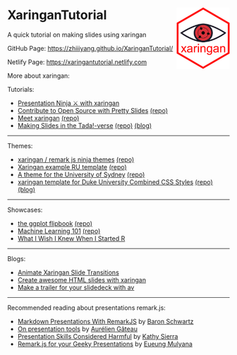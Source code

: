 # XaringanTutorial <img src="imgs/icon.png" align="right" width="120" />


A quick tutorial on making slides using xaringan


GitHub Page: https://zhiiiyang.github.io/XaringanTutorial/

Netlify Page: https://xaringantutorial.netlify.com

More about xaringan:

Tutorials: 
- [Presentation Ninja ⚔ with xaringan](https://slides.yihui.name/xaringan/) 
- [Contribute to Open Source with Pretty Slides](http://www.datalorax.com/talks/cascadia18/#1) [(repo)](https://github.com/datalorax/site/tree/master/content/talks/cascadia18)
- [Meet xaringan](https://arm.rbind.io/slides/xaringan.html) [(repo)](https://arm.rbind.io/days/day1/xaringan/)
- [Making Slides in the Tada!-verse](https://apreshill.github.io/data-vis-labs-2018/slides/06-slides_xaringan.html#1) [(repo)](https://github.com/apreshill/data-vis-labs-2018/tree/master/slides) [(blog)](https://apreshill.github.io/data-vis-labs-2018/index.html)
---
Themes:
- [xaringan / remark js ninja themes](https://emitanaka.github.io/ninja-theme/) [(repo)](https://github.com/emitanaka/ninja-theme)
- [Xaringan example RU template](https://www.jvcasillas.com/ru_xaringan/slides/index.html) [(repo)](https://github.com/jvcasillas/ru_xaringan)
- [A theme for the University of Sydney](https://garthtarr.github.io/sydney_xaringan/) [(repo)](https://github.com/garthtarr/sydney_xaringan)
- [xaringan template for Duke University Combined CSS Styles](https://dukeslides.johnlittle.info/slides/) [(repo)](https://github.com/libjohn/dukeslides) [(blog)](https://www.johnlittle.info/post/slide-template-using-duke-university-color-palette-xaringan/)
---
Showcases:
- [the ggplot flipbook](https://evamaerey.github.io/ggplot_flipbook/ggplot_flipbook_xaringan.html) [(repo)](https://github.com/EvaMaeRey/ggplot_flipbook)
- [Machine Learning 101](https://sarahromanes.github.io/r-ladies-ML-1/) [(repo)](https://github.com/sarahromanes/r-ladies-ML-1)
- [What I Wish I Knew When I Started R](https://www.williamrchase.com/slides/intro_r_anthropology_2018)
---
Blogs:
- [Animate Xaringan Slide Transitions](https://www.garrickadenbuie.com/blog/2018/12/03/animate-xaringan-slide-transitions/)
- [Create awesome HTML slides with xaringan](http://www.favstats.eu/post/xaringan_tut/)
- [Make a trailer for your slidedeck with av](https://masalmon.eu/2018/10/07/trailer/)
---
Recommended reading about presentations remark.js:
- [Markdown Presentations With RemarkJS](https://www.xaprb.com/blog/markdown-presentations-with-remarkjs/) by [Baron Schwartz](https://www.xaprb.com/)
- [On presentation tools](http://agateau.com/2013/on-presentation-tools/) by [Aurélien Gâteau](http://agateau.com/)
- [Presentation Skills Considered Harmful](http://seriouspony.com/blog/2013/10/4/presentation-skills-considered-harmful) by [Kathy Sierra](http://seriouspony.com/)
- [Remark.js for your Geeky Presentations](https://www.telematika.org/post/remark.js-for-your-geeky-presentations/) by [Eueung Mulyana](https://www.telematika.org/author/em/)
